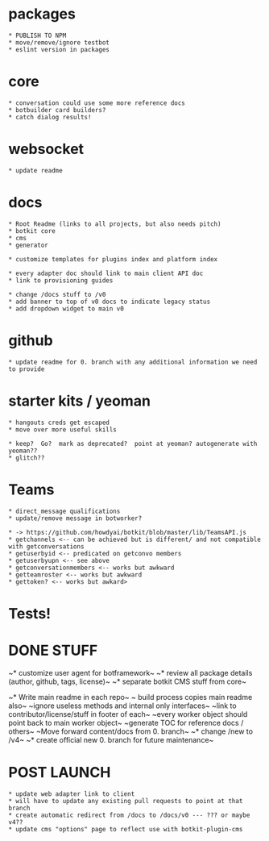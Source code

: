 # packages

    * PUBLISH TO NPM
    * move/remove/ignore testbot
    * eslint version in packages
    

# core

    * conversation could use some more reference docs
    * botbuilder card builders?
    * catch dialog results!

# websocket

    * update readme


# docs

    * Root Readme (links to all projects, but also needs pitch)
    * botkit core 
    * cms
    * generator

    * customize templates for plugins index and platform index
    
    * every adapter doc should link to main client API doc
    * link to provisioning guides

    * change /docs stuff to /v0
    * add banner to top of v0 docs to indicate legacy status
    * add dropdown widget to main v0

# github

    * update readme for 0. branch with any additional information we need to provide

# starter kits / yeoman

    * hangouts creds get escaped
    * move over more useful skills

    * keep?  Go?  mark as deprecated?  point at yeoman? autogenerate with yeoman??
    * glitch??

# Teams 

    * direct_message qualifications
    * update/remove message in botworker?

    * -> https://github.com/howdyai/botkit/blob/master/lib/TeamsAPI.js
    * getchannels <-- can be achieved but is different/ and not compatible with getconversations
    * getuserbyid <-- predicated on getconvo members
    * getuserbyupn <-- see above
    * getconversationmembers <-- works but awkward
    * getteamroster <-- works but awkward
    * gettoken? <-- works but awkard>


# Tests!


# DONE STUFF

~* customize user agent for botframework~
~* review all package details (author, github, tags, license)~
~* separate botkit CMS stuff from core~

~* Write main readme in each repo~
~ build process copies main readme also~
~ignore useless methods and internal only interfaces~
~link to contributor/license/stuff in footer of each~
~every worker object should point back to main worker object~
~generate TOC for reference docs / others~
~Move forward content/docs from 0. branch~
~* change /new to /v4~
~* create official new 0. branch for future maintenance~


# POST LAUNCH

    * update web adapter link to client
    * will have to update any existing pull requests to point at that branch
    * create automatic redirect from /docs to /docs/v0 --- ??? or maybe v4??
    * update cms "options" page to reflect use with botkit-plugin-cms